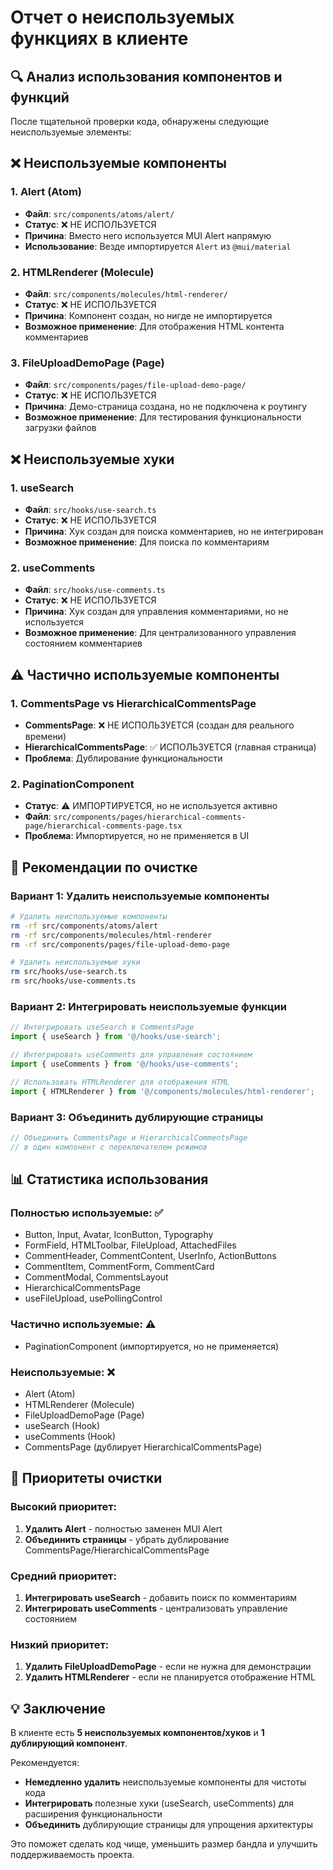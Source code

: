 # Отчет о неиспользуемых функциях в клиенте

## 🔍 Анализ использования компонентов и функций

После тщательной проверки кода, обнаружены следующие неиспользуемые элементы:

## ❌ Неиспользуемые компоненты

### 1. Alert (Atom)
- **Файл**: `src/components/atoms/alert/`
- **Статус**: ❌ НЕ ИСПОЛЬЗУЕТСЯ
- **Причина**: Вместо него используется MUI Alert напрямую
- **Использование**: Везде импортируется `Alert` из `@mui/material`

### 2. HTMLRenderer (Molecule)
- **Файл**: `src/components/molecules/html-renderer/`
- **Статус**: ❌ НЕ ИСПОЛЬЗУЕТСЯ
- **Причина**: Компонент создан, но нигде не импортируется
- **Возможное применение**: Для отображения HTML контента комментариев

### 3. FileUploadDemoPage (Page)
- **Файл**: `src/components/pages/file-upload-demo-page/`
- **Статус**: ❌ НЕ ИСПОЛЬЗУЕТСЯ
- **Причина**: Демо-страница создана, но не подключена к роутингу
- **Возможное применение**: Для тестирования функциональности загрузки файлов

## ❌ Неиспользуемые хуки

### 1. useSearch
- **Файл**: `src/hooks/use-search.ts`
- **Статус**: ❌ НЕ ИСПОЛЬЗУЕТСЯ
- **Причина**: Хук создан для поиска комментариев, но не интегрирован
- **Возможное применение**: Для поиска по комментариям

### 2. useComments
- **Файл**: `src/hooks/use-comments.ts`
- **Статус**: ❌ НЕ ИСПОЛЬЗУЕТСЯ
- **Причина**: Хук создан для управления комментариями, но не используется
- **Возможное применение**: Для централизованного управления состоянием комментариев

## ⚠️ Частично используемые компоненты

### 1. CommentsPage vs HierarchicalCommentsPage
- **CommentsPage**: ❌ НЕ ИСПОЛЬЗУЕТСЯ (создан для реального времени)
- **HierarchicalCommentsPage**: ✅ ИСПОЛЬЗУЕТСЯ (главная страница)
- **Проблема**: Дублирование функциональности

### 2. PaginationComponent
- **Статус**: ⚠️ ИМПОРТИРУЕТСЯ, но не используется активно
- **Файл**: `src/components/pages/hierarchical-comments-page/hierarchical-comments-page.tsx`
- **Проблема**: Импортируется, но не применяется в UI

## 🔧 Рекомендации по очистке

### Вариант 1: Удалить неиспользуемые компоненты
```bash
# Удалить неиспользуемые компоненты
rm -rf src/components/atoms/alert
rm -rf src/components/molecules/html-renderer
rm -rf src/components/pages/file-upload-demo-page

# Удалить неиспользуемые хуки
rm src/hooks/use-search.ts
rm src/hooks/use-comments.ts
```

### Вариант 2: Интегрировать неиспользуемые функции
```typescript
// Интегрировать useSearch в CommentsPage
import { useSearch } from '@/hooks/use-search';

// Интегрировать useComments для управления состоянием
import { useComments } from '@/hooks/use-comments';

// Использовать HTMLRenderer для отображения HTML
import { HTMLRenderer } from '@/components/molecules/html-renderer';
```

### Вариант 3: Объединить дублирующие страницы
```typescript
// Объединить CommentsPage и HierarchicalCommentsPage
// в один компонент с переключателем режимов
```

## 📊 Статистика использования

### Полностью используемые: ✅
- Button, Input, Avatar, IconButton, Typography
- FormField, HTMLToolbar, FileUpload, AttachedFiles
- CommentHeader, CommentContent, UserInfo, ActionButtons
- CommentItem, CommentForm, CommentCard
- CommentModal, CommentsLayout
- HierarchicalCommentsPage
- useFileUpload, usePollingControl

### Частично используемые: ⚠️
- PaginationComponent (импортируется, но не применяется)

### Неиспользуемые: ❌
- Alert (Atom)
- HTMLRenderer (Molecule)
- FileUploadDemoPage (Page)
- useSearch (Hook)
- useComments (Hook)
- CommentsPage (дублирует HierarchicalCommentsPage)

## 🎯 Приоритеты очистки

### Высокий приоритет:
1. **Удалить Alert** - полностью заменен MUI Alert
2. **Объединить страницы** - убрать дублирование CommentsPage/HierarchicalCommentsPage

### Средний приоритет:
1. **Интегрировать useSearch** - добавить поиск по комментариям
2. **Интегрировать useComments** - централизовать управление состоянием

### Низкий приоритет:
1. **Удалить FileUploadDemoPage** - если не нужна для демонстрации
2. **Удалить HTMLRenderer** - если не планируется отображение HTML

## 💡 Заключение

В клиенте есть **5 неиспользуемых компонентов/хуков** и **1 дублирующий компонент**. 

Рекомендуется:
- **Немедленно удалить** неиспользуемые компоненты для чистоты кода
- **Интегрировать** полезные хуки (useSearch, useComments) для расширения функциональности
- **Объединить** дублирующие страницы для упрощения архитектуры

Это поможет сделать код чище, уменьшить размер бандла и улучшить поддерживаемость проекта.
